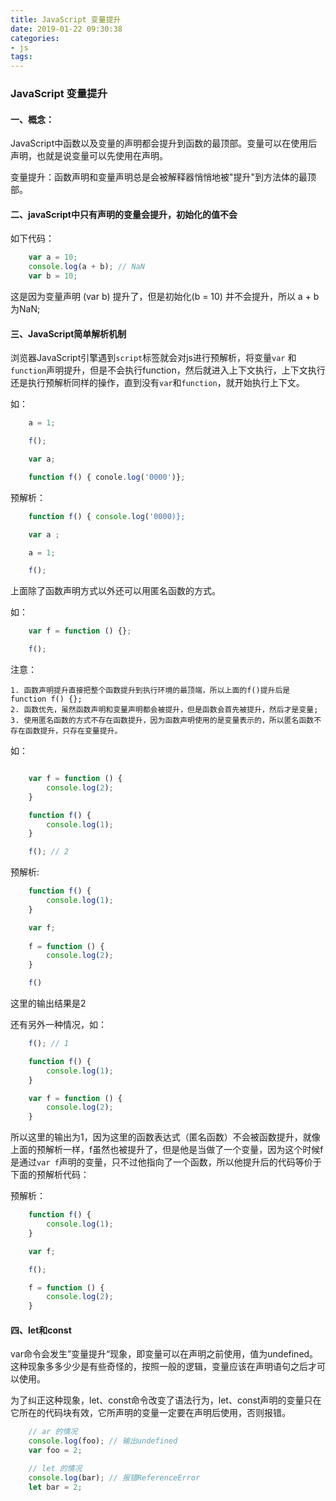 ```yaml
---
title: JavaScript 变量提升
date: 2019-01-22 09:30:38
categories: 
- js
tags:
---
```



### JavaScript 变量提升


#### 一、概念：

JavaScript中函数以及变量的声明都会提升到函数的最顶部。变量可以在使用后声明，也就是说变量可以先使用在声明。

变量提升：函数声明和变量声明总是会被解释器悄悄地被"提升"到方法体的最顶部。

#### 二、javaScript中只有声明的变量会提升，初始化的值不会

如下代码：

```js
    var a = 10;
    console.log(a + b); // NaN
    var b = 10;
```

这是因为变量声明 (var b) 提升了，但是初始化(b = 10) 并不会提升，所以 a + b 为NaN;


#### 三、JavaScript简单解析机制

浏览器JavaScript引擎遇到`script`标签就会对js进行预解析，将变量`var` 和`function`声明提升，但是不会执行function，然后就进入上下文执行，上下文执行还是执行预解析同样的操作，直到没有`var`和`function`，就开始执行上下文。



如：

```js
    a = 1;

    f();

    var a;

    function f() { conole.log('0000')};
```

预解析：
```js
    function f() { console.log('0000)};

    var a ;

    a = 1;

    f();
```

上面除了函数声明方式以外还可以用匿名函数的方式。

如：

```js
    var f = function () {};

    f();
```

注意：

    1. 函数声明提升直接把整个函数提升到执行环境的最顶端，所以上面的f()提升后是function f() {};
    2. 函数优先，虽然函数声明和变量声明都会被提升，但是函数会首先被提升，然后才是变量;
    3. 使用匿名函数的方式不存在函数提升，因为函数声明使用的是变量表示的，所以匿名函数不存在函数提升，只存在变量提升。

如：

```js

    var f = function () {
        console.log(2);
    }

    function f() {
        console.log(1);
    }

    f(); // 2
```


预解析:

```js
    function f() {
        console.log(1);
    }

    var f;
    
    f = function () {
        console.log(2);
    }

    f()
```
这里的输出结果是2


还有另外一种情况，如：

```js 
    f(); // 1

    function f() {
        console.log(1);
    }

    var f = function () {
        console.log(2);
    }

```




所以这里的输出为1，因为这里的函数表达式（匿名函数）不会被函数提升，就像上面的预解析一样，f虽然也被提升了，但是他是当做了一个变量，因为这个时候f是通过`var f`声明的变量，只不过他指向了一个函数，所以他提升后的代码等价于下面的预解析代码：

预解析：

```js
    function f() {
        console.log(1);
    }

    var f;

    f();

    f = function () {
        console.log(2);
    }
```


#### 四、let和const

var命令会发生”变量提升“现象，即变量可以在声明之前使用，值为undefined。这种现象多多少少是有些奇怪的，按照一般的逻辑，变量应该在声明语句之后才可以使用。

为了纠正这种现象，let、const命令改变了语法行为，let、const声明的变量只在它所在的代码块有效，它所声明的变量一定要在声明后使用，否则报错。

```js
    // ar 的情况
    console.log(foo); // 输出undefined
    var foo = 2;

    // let 的情况
    console.log(bar); // 报错ReferenceError
    let bar = 2;
```

























